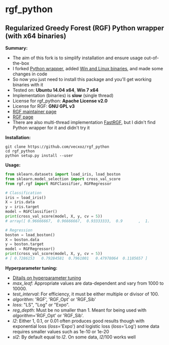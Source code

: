 # rgf_python
## Regularized Greedy Forest (RGF) Python wrapper (with x64 binaries)

**Summary:**

* The aim of this fork is to simplify installation and ensure usage out-of-the-box
* I forked [Python wrapper](https://github.com/fukatani/rgf_python), added [Win and Linux binaries](https://github.com/fukatani/rgf_python/releases/download/0.2.0/rgf1.2.zip), and made some changes in code
* So now you just need to install this package and you'll get working binaries with it
* Tested on: **Ubuntu 14.04 x64**, **Win 7 x64**
* Implementation (binaries) is **slow** (single thread)
* License for rgf_python: **Apache License v2.0**
* License for RGF: **GNU GPL v3**
* [RGF maintainer page](http://tongzhang-ml.org/software.html)
* [RGF page](http://tongzhang-ml.org/software/rgf/index.html)
* There are also multi-thread implementation [FastRGF](https://github.com/baidu/fast_rgf), but I didn't find Python wrapper for it and didn't try it

**Installation:**

```
git clone https://github.com/vecxoz/rgf_python
cd rgf_python
python setup.py install --user
```

**Usage:**

```python
from sklearn.datasets import load_iris, load_boston
from sklearn.model_selection import cross_val_score
from rgf.rgf import RGFClassifier, RGFRegressor

# Classification
iris = load_iris()
X = iris.data
y = iris.target
model = RGFClassifier()
print(cross_val_score(model, X, y, cv = 5))
# array([ 0.96666667,  0.96666667,  0.93333333,  0.9       ,  1.        ])

# Regression
boston = load_boston()
X = boston.data
y = boston.target
model = RGFRegressor()
print(cross_val_score(model, X, y, cv = 5))
# [ 0.7286153   0.79284581  0.7961001   0.47978064  0.1185657 ]
```

**Hyperparameter tuning:**

* [Ditails on hyperparameter tuning](http://tongzhang-ml.org/software/rgf/rgf1.2-guide.pdf)
* *max_leaf*: Appropriate values are data-dependent and vary from 1000 to 10000.
* *test_interval*: For efficiency, it must be either multiple or divisor of 100.
* *algorithm*: 'RGF', 'RGF_Opt' or 'RGF_Sib'
* *loss*: "LS", "Log" or "Expo".
* *reg_depth*: Must be no smaller than 1. Meant for being used with *algorithm*='RGF_Opt' or 'RGF_Sib'.
* *l2*: Either 1, 0.1, or 0.01 often produces good results though with exponential loss (*loss*='Expo') and logistic loss (*loss*='Log') some data requires smaller values such as 1e-10 or 1e-20
* *sl2*: By default equal to *l2*. On some data, *l2*/100 works well


